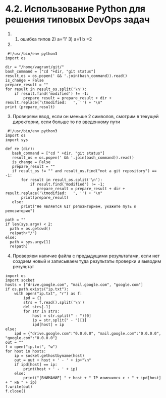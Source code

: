 # 4.2. Использование Python для решения типовых DevOps задач

1. 1) ошибка типов 2) a='1' 3) a=1 b =2

2. 
```
 #!/usr/bin/env python3
import os

dir = "/home/vagrant/git/"
bash_command = ["cd "+dir, "git status"]
result_os = os.popen(' && '.join(bash_command)).read()
is_change = False
prepare_result = ""
for result in result_os.split('\n'):
    if result.find('modified') != -1:
        prepare_result = prepare_result + dir + result.replace('\tmodified:   ', '') + "\n"
print (prepare_result)
```

3. Проверяем ввод, если он меньше 2 символов, смотрим в текущей директории, если больше то по введенному пути
```
 #!/usr/bin/env python3
import os
import sys

def re (dir):
   bash_command = ["cd " +dir, "git status"]
   result_os = os.popen(' && '.join(bash_command)).read()
   is_change = False
   prepare_result = ""
   if result_os != "" and result_os.find("not a git repository") == -1:
       for result in result_os.split('\n'):
           if result.find('modified') != -1:
              prepare_result = prepare_result + dir + result.replace('\tmodified:   ', '') + "\n"
       print(prepare_result)
   else:
       print("Не является GIT репозиторием, укажите путь к репозиторию")

path = ""
if len(sys.argv) < 2:
  path = os.getcwd()
  re(path+"/")
else:
  path = sys.argv[1]
  re(path)

```
4. Проверяем наличие файла с предыдущими результатами, если нет создаем новый и записываем туда результаты проверки и выводим результат
```
import os
import socket
hosts = ["drive.google.com", "mail.google.com", "google.com"]
if os.path.exists("ip.txt"):
    with open("ip.txt", "r") as f:
        ipd = {}
        strs = f.read().split('\n')
        del strs[-1]
        for str in strs:
            host = str.split(" - ")[0]
            ip = str.split(" - ")[1]
            ipd[host] = ip
else:
    ipd = {"drive.google.com":"0.0.0.0", "mail.google.com":"0.0.0.0", "google.com":"0.0.0.0"}
out = ""
f = open("ip.txt", "w")
for host in hosts:
    ip = socket.gethostbyname(host)
    out = out + host + ' - ' + ip+"\n"
    if ipd[host] == ip:
        print(host + ' - ' + ip)
    else:
        print("[ВНИМАНИЕ] " + host + " IP изменился с : " + ipd[host] + " на " + ip)
f.write(out)
f.close()

```
